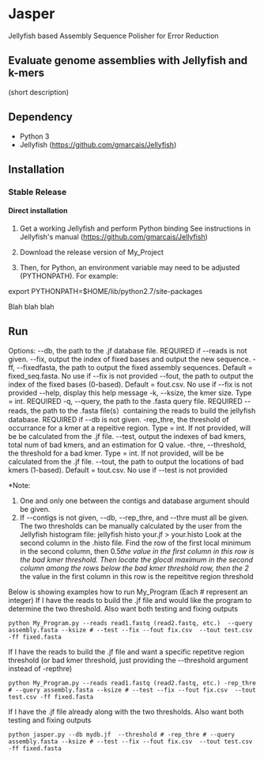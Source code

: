 # Jasper

Jellyfish based Assembly Sequence Polisher for Error Reduction
## Evaluate genome assemblies with Jellyfish and k-mers

(short description) 

## Dependency
* Python 3
* Jellyfish (https://github.com/gmarcais/Jellyfish)



## Installation

### Stable Release

#### Direct installation 
1. Get a working Jellyfish and perform Python binding
See instructions in Jellyfish's manual (https://github.com/gmarcais/Jellyfish)

2. Download the release version of My_Project
3. Then, for Python, an environment variable may need to be adjusted (PYTHONPATH). For example:

export PYTHONPATH=$HOME/lib/python2.7/site-packages

Blah blah blah


## Run
Options:
  --db, the path to the .jf  database file. REQUIRED if --reads is not given.
  --fix, output the index of fixed bases and output the new sequence.
  -ff, --fixedfasta, the path to output the fixed assembly sequences. Default = fixed_seq.fasta. No use if --fix is not provided
  --fout, the path to output the index of the fixed bases (0-based). Default = fout.csv. No use if --fix is not provided
  --help,	display this help message
	-k, --ksize, the kmer size. Type = int. REQUIRED
  -q, --query, the path to the .fasta query file. REQUIRED
  --reads, the path to the .fasta file(s）containing the reads to build the jellyfish database. REQUIRED if --db is not given.
	-rep_thre, the threshold  of occurrance for a kmer at a repeitive region. Type = int. If not provided, will be be calculated from the .jf file.
	--test, output the indexes of bad kmers, total num of bad kmers, and an estimation for Q value.
  -thre, --threshold, the threshold for a bad kmer. Type = int. If not provided, will be be calculated from the .jf file.
  --tout, the path to output the locations of bad kmers (1-based). Default = tout.csv. No use if --test is not provided

*Note: 
1. One and only one between the contigs and database argument should be given.
2. If --contigs is not given, --db, --rep_thre, and --thre must all be given. The two thresholds can be manually calculated by the user from the Jellyfish histogram file:
jellyfish histo your.jf > your.histo
Look at the second column in the .histo file. Find the row of the first local minimum in the second column, then 0.5*the value in the first column in this row is the bad kmer threshold. 
Then locate the glocal maximum in the second column among the rows below the bad kmer threshold row, then the 2* the value in the first column in this row is the repeititve region threshold 

Below is showing examples how to run My_Program (Each # represent an integer)
If I have the reads to build the .jf file and would like the program to determine the two threshold. Also want both testing and fixing outputs
```shell
python My_Program.py --reads read1.fastq (read2.fastq, etc.)  --query assembly.fasta --ksize # --test --fix --fout fix.csv  --tout test.csv -ff fixed.fasta
```
If I have the reads to build the .jf file and want a specific repetitve region threshold (or bad kmer threshold, just providing the --threshold argument instead of -repthre)
```shell
python My_Program.py --reads read1.fastq (read2.fastq, etc.) -rep_thre # --query assembly.fasta --ksize # --test --fix --fout fix.csv  --tout test.csv -ff fixed.fasta
```
If I have the .jf file already along with the two thresholds. Also want both testing and fixing outputs
```shell
python jasper.py --db mydb.jf  --threshold # -rep_thre # --query assembly.fasta --ksize # --test --fix --fout fix.csv  --tout test.csv -ff fixed.fasta 
```
